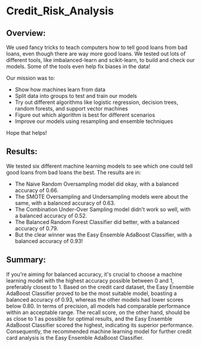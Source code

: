 # Credit_Risk_Analysis

## Overview:

We used fancy tricks to teach computers how to tell good loans from bad loans, even though there are way more good loans. We tested out lots of different tools, like imbalanced-learn and scikit-learn, to build and check our models. Some of the tools even help fix biases in the data!

Our mission was to:

  - Show how machines learn from data
  - Split data into groups to test and train our models
  - Try out different algorithms like logistic regression, decision trees, random forests, and support vector machines
  - Figure out which algorithm is best for different scenarios
  - Improve our models using resampling and ensemble techniques

Hope that helps!

## Results:

We tested six different machine learning models to see which one could tell good loans from bad loans the best. The results are in:

- The Naive Random Oversampling model did okay, with a balanced accuracy of 0.66.
- The SMOTE Oversampling and Undersampling models were about the same, with a balanced accuracy of 0.63.
- The Combination Under-Over Sampling model didn't work so well, with a balanced accuracy of 0.52.
- The Balanced Random Forest Classifier did better, with a balanced accuracy of 0.79.
- But the clear winner was the Easy Ensemble AdaBoost Classifier, with a balanced accuracy of 0.93!

## Summary: 

If you're aiming for balanced accuracy, it's crucial to choose a machine learning model with the highest accuracy possible between 0 and 1, preferably closest to 1. Based on the credit card dataset, the Easy Ensemble AdaBoost Classifier proved to be the most suitable model, boasting a balanced accuracy of 0.93, whereas the other models had lower scores below 0.80. In terms of precision, all models had comparable performance within an acceptable range. The recall score, on the other hand, should be as close to 1 as possible for optimal results, and the Easy Ensemble AdaBoost Classifier scored the highest, indicating its superior performance. Consequently, the recommended machine learning model for further credit card analysis is the Easy Ensemble AdaBoost Classifier.
